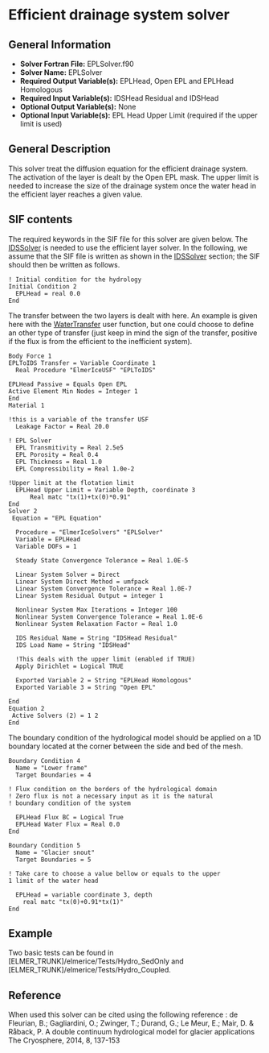 # Efficient drainage system solver
## General Information
- **Solver Fortran File:** EPLSolver.f90
- **Solver Name:** EPLSolver
- **Required Output Variable(s):** EPLHead, Open EPL and EPLHead Homologous
- **Required Input Variable(s):** IDSHead Residual and IDSHead
- **Optional Output Variable(s):** None
- **Optional Input Variable(s):** EPL Head Upper Limit (required if the upper limit is used)

## General Description
This solver treat the diffusion equation for the efficient drainage system. The activation of the layer is dealt by the Open EPL mask. The upper limit is needed to increase the size of the drainage system once the water head in the efficient layer reaches a given value.

## SIF contents
The required keywords in the SIF file for this solver are given below. The [IDSSolver](./HydrologyIDS.md) is needed to use the efficient layer solver. In the following, we assume that the SIF file is written as shown in the [IDSSolver](./HydrologyIDS.md) section; the SIF should then be written as follows.

```
! Initial condition for the hydrology
Initial Condition 2
  EPLHead = real 0.0
End
```
The transfer between the two layers is dealt with here. An example is given here with the [WaterTransfer](../UserFunctions/WaterTransfer.md) user function, but one could choose to define an other type of transfer (just keep in mind the sign of the transfer, positive if the flux is from the efficient to the inefficient system).

```
Body Force 1
EPLToIDS Transfer = Variable Coordinate 1
  Real Procedure "ElmerIceUSF" "EPLToIDS"
    
EPLHead Passive = Equals Open EPL
Active Element Min Nodes = Integer 1
End
Material 1

!this is a variable of the transfer USF
  Leakage Factor = Real 20.0

! EPL Solver
  EPL Transmitivity = Real 2.5e5
  EPL Porosity = Real 0.4
  EPL Thickness = Real 1.0
  EPL Compressibility = Real 1.0e-2

!Upper limit at the flotation limit
  EPLHead Upper Limit = Variable Depth, coordinate 3
      Real matc "tx(1)+tx(0)*0.91"
End
Solver 2
 Equation = "EPL Equation"

  Procedure = "ElmerIceSolvers" "EPLSolver"
  Variable = EPLHead
  Variable DOFs = 1

  Steady State Convergence Tolerance = Real 1.0E-5

  Linear System Solver = Direct
  Linear System Direct Method = umfpack
  Linear System Convergence Tolerance = Real 1.0E-7
  Linear System Residual Output = integer 1

  Nonlinear System Max Iterations = Integer 100
  Nonlinear System Convergence Tolerance = Real 1.0E-6
  Nonlinear System Relaxation Factor = Real 1.0

  IDS Residual Name = String "IDSHead Residual"
  IDS Load Name = String "IDSHead"

  !This deals with the upper limit (enabled if TRUE)
  Apply Dirichlet = Logical TRUE

  Exported Variable 2 = String "EPLHead Homologous"
  Exported Variable 3 = String "Open EPL"

End
Equation 2
 Active Solvers (2) = 1 2
End
```
The boundary condition of the hydrological model should be applied on a 1D boundary located at the corner between the side and bed of the mesh.

```
Boundary Condition 4
  Name = "Lower frame"
  Target Boundaries = 4
  
! Flux condition on the borders of the hydrological domain
! Zero flux is not a necessary input as it is the natural 
! boundary condition of the system

  EPLHead Flux BC = Logical True 
  EPLHead Water Flux = Real 0.0
End

Boundary Condition 5
  Name = "Glacier snout"
  Target Boundaries = 5
  
! Take care to choose a value bellow or equals to the upper 
1 limit of the water head
  
  EPLHead = variable coordinate 3, depth
    real matc "tx(0)+0.91*tx(1)"
End
```

## Example
Two basic tests can be found in [ELMER_TRUNK]/elmerice/Tests/Hydro_SedOnly and [ELMER_TRUNK]/elmerice/Tests/Hydro_Coupled.

## Reference
When used this solver can be cited using the following reference :
de Fleurian, B.; Gagliardini, O.; Zwinger, T.; Durand, G.; Le Meur, E.; Mair, D. & Råback, P. A double continuum hydrological model for glacier applications The Cryosphere, 2014, 8, 137-153
